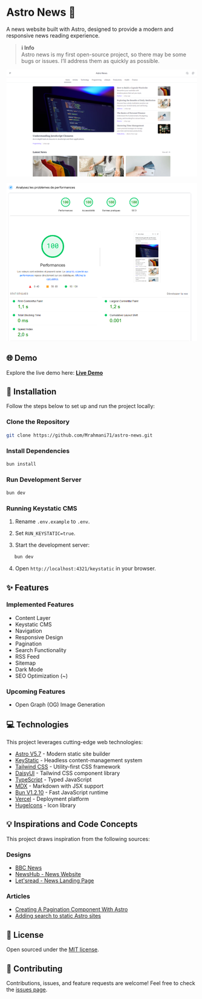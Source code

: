 # Astro News 📰

A news website built with Astro, designed to provide a modern and responsive news reading experience.

> **ℹ️ Info**  
> Astro news is my first open-source project, so there may be some bugs or issues. I’ll address them as quickly as possible.

![Astro News](./src/assets/images/screenshot-astronews.png "Astro News")

![performances](./src/assets/images/Performances.png "Performances")

## 🌐 Demo

Explore the live demo here: [**Live Demo**](https://astro-news-six.vercel.app/)

## 🚀 Installation

Follow the steps below to set up and run the project locally:

### Clone the Repository

```bash
git clone https://github.com/Mrahmani71/astro-news.git
```

### Install Dependencies

``` bash
bun install
```

### Run Development Server

```bash
bun dev
```

### Running Keystatic CMS

1. Rename `.env.example` to `.env`.

2. Set `RUN_KEYSTATIC=true`.

3. Start the development server:

 ```bash
    bun dev 
  ```

4. Open `http://localhost:4321/keystatic` in your browser.

## ✨ Features

### Implemented Features

- Content Layer
- Keystatic CMS
- Navigation
- Responsive Design
- Pagination
- Search Functionality
- RSS Feed
- Sitemap
- Dark Mode
- SEO Optimization (~)

### Upcoming Features

- Open Graph (OG) Image Generation

## 💻 Technologies

This project leverages cutting-edge web technologies:

- [Astro V5.7](https://astro.build) - Modern static site builder
- [KeyStatic](https://keystatic.com) - Headless content-management system
- [Tailwind CSS](https://tailwindcss.com) - Utility-first CSS framework
- [DaisyUI](https://daisyui.com/) - Tailwind CSS component library
- [TypeScript](https://typescriptlang.org) - Typed JavaScript
- [MDX](https://mdxjs.com) - Markdown with JSX support
- [Bun V1.2.10](https://bun.sh) - Fast JavaScript runtime
- [Vercel](https://vercel.com) - Deployment platform
- [HugeIcons](https://hugeicons.com) - Icon library

## 💡  Inspirations and Code Concepts

This project draws inspiration from the following sources:

### Designs

- [BBC News](https://www.bbc.com)
- [NewsHub - News Website](https://dribbble.com/shots/21678041-NewsHub-News-Website)
- [Let'sread - News Landing Page](https://dribbble.com/shots/24675325-Let-sread-News-Landing-Page)

### Articles

- [Creating A Pagination Component With Astro](https://rimdev.io/creating-a-pagination-component-with-astro)
- [Adding search to static Astro sites](https://website-thomas-astro.vercel.app/blog/search-static-astro-website)

## 📄 License

Open sourced under the [MIT license](LICENSE.md).

## 🤝 Contributing

Contributions, issues, and feature requests are welcome! Feel free to check the [issues page](https://github.com/Mrahmani71/astro-news/issues).
